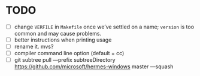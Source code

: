 # TODO

- [ ] change `VERFILE` in `Makefile` once we’ve settled on a name; `version` is too common and may cause problems.
- [ ] better instructions when printing usage
- [ ] rename it. mvs?
- [ ] compiler command line option (default  = cc)
- [ ] git subtree pull —prefix subtreeDirectory https://github.com/microsoft/hermes-windows master —squash
